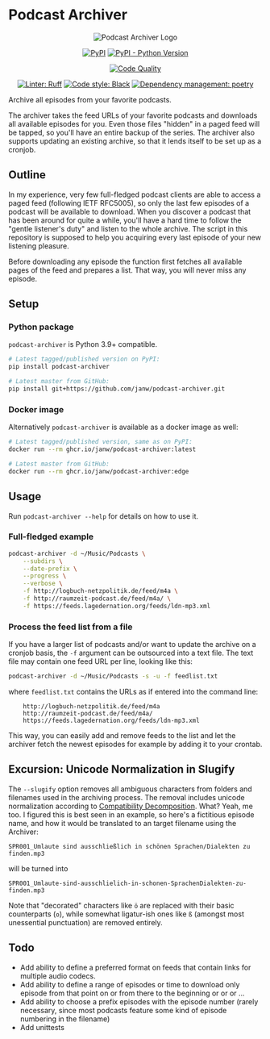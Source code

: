 # Podcast Archiver

<!-- markdownlint-disable MD033 MD013 -->
<div align="center">

![Podcast Archiver Logo](assets/icon.png)

[![PyPI](https://img.shields.io/pypi/v/podcast-archiver.svg)](https://pypi.org/project/podcast-archiver/)
[![PyPI - Python Version](https://img.shields.io/pypi/pyversions/podcast-archiver.svg)](https://pypi.org/project/podcast-archiver/)

[![Code Quality](https://app.codacy.com/project/badge/Grade/d0c31899a9964ccc82fa4080717d45a6)](https://app.codacy.com/gh/janw/podcast-archiver/dashboard?utm_source=gh&utm_medium=referral&utm_content=&utm_campaign=Badge_grade)

[![Linter: Ruff](https://img.shields.io/endpoint?url=https://raw.githubusercontent.com/charliermarsh/ruff/main/assets/badge/v1.json)](https://github.com/charliermarsh/ruff)
[![Code style: Black](https://img.shields.io/badge/code%20style-black-000000.svg)](https://github.com/ambv/black)
[![Dependency management: poetry](https://img.shields.io/badge/deps-poetry-blueviolet.svg)](https://poetry.eustace.io/docs/)

</div>

Archive all episodes from your favorite podcasts.

The archiver takes the feed URLs of your favorite podcasts and downloads all available episodes for you. Even those files "hidden" in a paged feed will be tapped, so you'll have an entire backup of the series. The archiver also supports updating an existing archive, so that it lends itself to be set up as a cronjob.

## Outline

In my experience, very few full-fledged podcast clients are able to access a paged feed (following IETF RFC5005), so only the last few episodes of a podcast will be available to download. When you discover a podcast that has been around for quite a while, you'll have a hard time to follow the "gentle listener's duty" and listen to the whole archive. The script in this repository is supposed to help you acquiring every last episode of your new listening pleasure.

Before downloading any episode the function first fetches all available pages of the feed and prepares a list. That way, you will never miss any episode.

## Setup

### Python package

`podcast-archiver` is Python 3.9+ compatible.

```bash
# Latest tagged/published version on PyPI:
pip install podcast-archiver

# Latest master from GitHub:
pip install git+https://github.com/janw/podcast-archiver.git
```

### Docker image

Alternatively `podcast-archiver` is available as a docker image as well:

```bash
# Latest tagged/published version, same as on PyPI:
docker run --rm ghcr.io/janw/podcast-archiver:latest

# Latest master from GitHub:
docker run --rm ghcr.io/janw/podcast-archiver:edge
```

## Usage

Run `podcast-archiver --help` for details on how to use it.

### Full-fledged example

```bash
podcast-archiver -d ~/Music/Podcasts \
    --subdirs \
    --date-prefix \
    --progress \
    --verbose \
    -f http://logbuch-netzpolitik.de/feed/m4a \
    -f http://raumzeit-podcast.de/feed/m4a/ \
    -f https://feeds.lagedernation.org/feeds/ldn-mp3.xml
```

### Process the feed list from a file

If you have a larger list of podcasts and/or want to update the archive on a cronjob basis, the `-f` argument can be outsourced into a text file. The text file may contain one feed URL per line, looking like this:

```bash
podcast-archiver -d ~/Music/Podcasts -s -u -f feedlist.txt
```

where `feedlist.txt` contains the URLs as if entered into the command line:

```text
    http://logbuch-netzpolitik.de/feed/m4a
    http://raumzeit-podcast.de/feed/m4a/
    https://feeds.lagedernation.org/feeds/ldn-mp3.xml
```

This way, you can easily add and remove feeds to the list and let the archiver fetch the newest episodes for example by adding it to your crontab.

## Excursion: Unicode Normalization in Slugify

The `--slugify` option removes all ambiguous characters from folders and filenames used in the archiving process. The removal includes unicode normalization according to [Compatibility Decomposition](http://unicode.org/reports/tr15/tr15-18.html#Decomposition). What? Yeah, me too. I figured this is best seen in an example, so here's a fictitious episode name, and how it would be translated to an target filename using the Archiver:

```text
SPR001_Umlaute sind ausschließlich in schönen Sprachen/Dialekten zu finden.mp3
```

will be turned into

```text
SPR001_Umlaute-sind-ausschlielich-in-schonen-SprachenDialekten-zu-finden.mp3
```

Note that "decorated" characters like `ö` are replaced with their basic counterparts (`o`), while somewhat ligatur-ish ones like `ß` (amongst most unessential punctuation) are removed entirely.

## Todo

* Add ability to define a preferred format on feeds that contain links for multiple audio codecs.
* Add ability to define a range of episodes or time to download only episode from that point on or from there to the beginning or or or …
* Add ability to choose a prefix episodes with the episode number (rarely necessary, since most podcasts feature some kind of episode numbering in the filename)
* Add unittests
